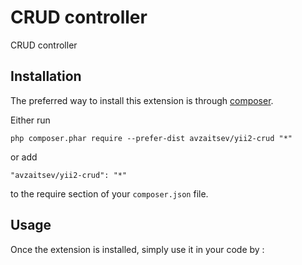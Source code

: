 CRUD controller
===============
CRUD controller

Installation
------------

The preferred way to install this extension is through [composer](http://getcomposer.org/download/).

Either run

```
php composer.phar require --prefer-dist avzaitsev/yii2-crud "*"
```

or add

```
"avzaitsev/yii2-crud": "*"
```

to the require section of your `composer.json` file.


Usage
-----

Once the extension is installed, simply use it in your code by  :
